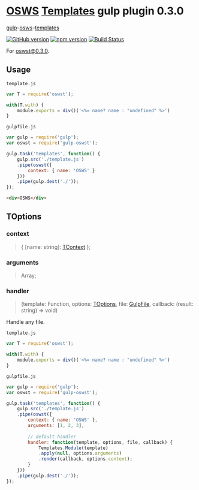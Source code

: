 # [OSWS](https://github.com/OSWS) [Templates](https://github.com/OSWS/Templates) gulp plugin 0.3.0

[gulp](gulpjs.com)-[osws](https://github.com/OSWS)-[templates](https://github.com/OSWS/Templates)

[![GitHub version](https://badge.fury.io/gh/OSWS%2Fgulp-oswst.svg)](http://badge.fury.io/gh/OSWS%2Fgulp-oswst)
[![npm version](https://badge.fury.io/js/gulp-oswst.svg)](http://badge.fury.io/js/gulp-oswst)
[![Build Status](https://travis-ci.org/OSWS/gulp-oswst.svg)](https://travis-ci.org/OSWS/gulp-oswst)

For [oswst@0.3.0](https://github.com/OSWS/Templates/releases/tag/0.3.0).

## Usage

`template.js`
```js
var T = require('oswst');

with(T.with) {
    module.exports = div()('<%= name? name : "undefined" %>')
}
```

`gulpfile.js`
```js
var gulp = require('gulp');
var oswst = require('gulp-oswst');

gulp.task('templates', function() {
    gulp.src('./template.js')
    .pipe(oswst({
        context: { name: 'OSWS' }
    }))
    .pipe(gulp.dest('./'));
});
```

```html
<div>OSWS</div>
```

## TOptions

### context
> { [name: string]: [TContext](https://github.com/OSWS/Templates/wiki/0.3.0-TContext) };

### arguments
> Array<any>;

### handler
> (template: Function, options: [TOptions](#toptions), file: [GulpFile](https://github.com/gulpjs/gulp-util#new-fileobj), callback: (result: string) => void)

Handle any file.

`template.js`
```js
var T = require('oswst');

with(T.with) {
    module.exports = div()('<%= name? name : "undefined" %>')
}
```

`gulpfile.js`
```js
var gulp = require('gulp');
var oswst = require('gulp-oswst');

gulp.task('templates', function() {
    gulp.src('./template.js')
    .pipe(oswst({
        context: { name: 'OSWS' },
        arguments: [1, 2, 3],
        
        // default handler
        handler: function(template, options, file, callback) {
    		Templates.Module(template)
    		.apply(null, options.arguments)
    		.render(callback, options.context);
        }
    }))
    .pipe(gulp.dest('./'));
});
```